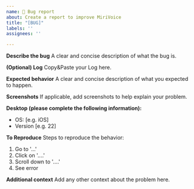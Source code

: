 ```yaml
---
name: 🐛 Bug report
about: Create a report to improve MiriVoice
title: "[BUG]"
labels: ''
assignees: ''

---
```


**Describe the bug**
A clear and concise description of what the bug is.

**(Optional) Log**
Copy&Paste your Log here.

**Expected behavior**
A clear and concise description of what you expected to happen.

**Screenshots**
If applicable, add screenshots to help explain your problem.

**Desktop (please complete the following information):**
 - OS: [e.g. iOS]
 - Version [e.g. 22]

**To Reproduce**
Steps to reproduce the behavior:
1. Go to '...'
2. Click on '....'
3. Scroll down to '....'
4. See error

**Additional context**
Add any other context about the problem here.
